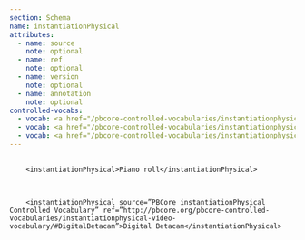 ```yaml
---
section: Schema
name: instantiationPhysical
attributes:
  - name: source
    note: optional
  - name: ref
    note: optional
  - name: version
    note: optional
  - name: annotation
    note: optional
controlled-vocabs:
  - vocab: <a href="/pbcore-controlled-vocabularies/instantiationphysical-video-vocabulary/">PBCore's instantiationPhysical (Video)</a>
  - vocab: <a href="/pbcore-controlled-vocabularies/instantiationphysical-film-vocabulary/">PBCore's instantiationPhysical (Film)</a>
  - vocab: <a href="/pbcore-controlled-vocabularies/instantiationphysical-audio-vocabulary/">PBCore's instantiationPhysical (Audio)</a>
---
```


<pre>
  <code>
    &lt;instantiationPhysical&gt;Piano roll&lt;/instantiationPhysical&gt;
  </code>
</pre>

<pre>
  <code>
    &lt;instantiationPhysical source=&rdquo;PBCore instantiationPhysical Controlled Vocabulary&rdquo; ref=&rdquo;http://pbcore.org/pbcore-controlled-vocabularies/instantiationphysical-video-vocabulary/#DigitalBetacam&rdquo;&gt;Digital Betacam&lt;/instantiationPhysical&gt; 
  </code>
</pre>

